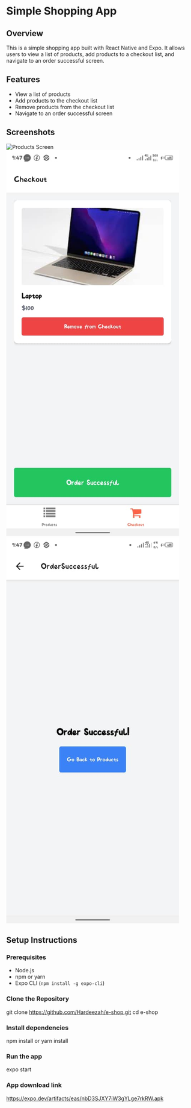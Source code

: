 # Simple Shopping App

## Overview
This is a simple shopping app built with React Native and Expo. It allows users to view a list of products, add products to a checkout list, and navigate to an order successful screen.

## Features
- View a list of products
- Add products to the checkout list
- Remove products from the checkout list
- Navigate to an order successful screen

## Screenshots
![Products Screen](./assets/screenshots/product.jpeg)
![Checkout Screen](./assets/screenshots/checkout.jpeg)
![Order Successful Screen](./assets/screenshots/order.jpeg)

## Setup Instructions

### Prerequisites
- Node.js
- npm or yarn
- Expo CLI (`npm install -g expo-cli`)

### Clone the Repository
git clone https://github.com/Hardeezah/e-shop.git
cd e-shop

### Install dependencies
npm install
or
yarn install

### Run the app
expo start

### App download link
https://expo.dev/artifacts/eas/nbD3SJXY7iW3gYLge7rkRW.apk

